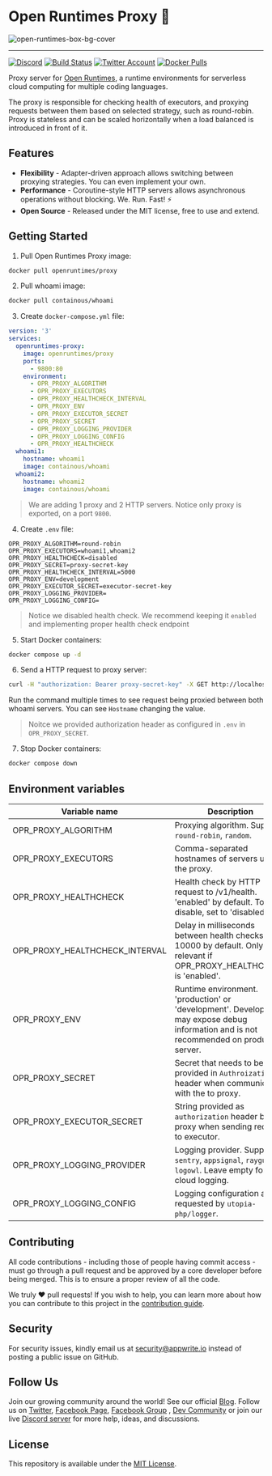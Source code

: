 # Open Runtimes Proxy 🚦

![open-runtimes-box-bg-cover](https://user-images.githubusercontent.com/1297371/151676246-0e18f694-dfd7-4bab-b64b-f590fec76ef1.png)

---

[![Discord](https://img.shields.io/discord/937092945713172480?label=discord&style=flat-square)](https://discord.gg/mkZcevnxuf)
[![Build Status](https://github.com/open-runtimes/proxy/actions/workflows/tests.yml/badge.svg)](https://github.com/open-runtimes/proxy/actions/workflows/tests.yml)
[![Twitter Account](https://img.shields.io/twitter/follow/appwrite?color=00acee&label=twitter&style=flat-square)](https://twitter.com/appwrite)
[![Docker Pulls](https://img.shields.io/docker/pulls/openruntimes/proxy?color=f02e65&style=flat-square)](https://hub.docker.com/r/openruntimes/proxy)

Proxy server for [Open Runtimes](https://github.com/open-runtimes/open-runtimes), a runtime environments for serverless cloud computing for multiple coding languages.

The proxy is responsible for checking health of executors, and proxying requests between them based on selected strategy, such as round-robin. Proxy is stateless and can be scaled horizontally when a load balanced is introduced in front of it.

## Features

* **Flexibility** - Adapter-driven approach allows switching between proxying strategies. You can even implement your own.
* **Performance** - Coroutine-style HTTP servers allows asynchronous operations without blocking. We. Run. Fast! ⚡
* **Open Source** - Released under the MIT license, free to use and extend.

## Getting Started

1. Pull Open Runtimes Proxy image:

```bash
docker pull openruntimes/proxy
```

2. Pull whoami image:

```bash
docker pull containous/whoami
```

3. Create `docker-compose.yml` file:

```yml
version: '3'
services:
  openruntimes-proxy:
    image: openruntimes/proxy
    ports:
      - 9800:80
    environment:
      - OPR_PROXY_ALGORITHM
      - OPR_PROXY_EXECUTORS
      - OPR_PROXY_HEALTHCHECK_INTERVAL
      - OPR_PROXY_ENV
      - OPR_PROXY_EXECUTOR_SECRET
      - OPR_PROXY_SECRET
      - OPR_PROXY_LOGGING_PROVIDER
      - OPR_PROXY_LOGGING_CONFIG
      - OPR_PROXY_HEALTHCHECK
  whoami1:
    hostname: whoami1
    image: containous/whoami
  whoami2:
    hostname: whoami2
    image: containous/whoami
```

> We are adding 1 proxy and 2 HTTP servers. Notice only proxy is exported, on a port `9800`.

4. Create `.env` file:

```
OPR_PROXY_ALGORITHM=round-robin
OPR_PROXY_EXECUTORS=whoami1,whoami2
OPR_PROXY_HEALTHCHECK=disabled
OPR_PROXY_SECRET=proxy-secret-key
OPR_PROXY_HEALTHCHECK_INTERVAL=5000
OPR_PROXY_ENV=development
OPR_PROXY_EXECUTOR_SECRET=executor-secret-key
OPR_PROXY_LOGGING_PROVIDER=
OPR_PROXY_LOGGING_CONFIG=
```

> Notice we disabled health check. We recommend keeping it `enabled` and implementing proper health check endpoint

5. Start Docker containers:

```bash
docker compose up -d
```

6. Send a HTTP request to proxy server:

```bash
curl -H "authorization: Bearer proxy-secret-key" -X GET http://localhost:9800/
```

Run the command multiple times to see request being proxied between both whoami servers. You can see `Hostname` changing the value.

> Noitce we provided authorization header as configured in `.env` in `OPR_PROXY_SECRET`.

7. Stop Docker containers:

```bash
docker compose down
```

## Environment variables

| Variable name                            | Description                                                                                                                               |
|------------------------------------------|-------------------------------------------------------------------------------------------------------------------------------------------|
| OPR_PROXY_ALGORITHM            | Proxying algorithm. Supports `round-robin`, `random`.                                                                                     |
| OPR_PROXY_EXECUTORS            | Comma-separated hostnames of servers under the proxy.                                                                                     |
| OPR_PROXY_HEALTHCHECK          | Health check by HTTP request to /v1/health. 'enabled' by default. To disable, set to 'disabled'.                                          |
| OPR_PROXY_HEALTHCHECK_INTERVAL | Delay in milliseconds between health checks. 10000 by default. Only relevant if OPR_PROXY_HEALTHCHECK is 'enabled'.             |
| OPR_PROXY_ENV                  | Runtime environment. 'production' or 'development'. Development may expose debug information and is not recommended on production server. |
| OPR_PROXY_SECRET               | Secret that needs to be provided in `Authroization` header when communicating with the to proxy.                                          |
| OPR_PROXY_EXECUTOR_SECRET      | String provided as `authorization` header by proxy when sending request to executor.                                                      |
| OPR_PROXY_LOGGING_PROVIDER     | Logging provider. Supports `sentry`, `appsignal`, `raygun`, `logowl`. Leave empty for no cloud logging.                                   |
| OPR_PROXY_LOGGING_CONFIG       | Logging configuration as requested by `utopia-php/logger`.                                                                                |

## Contributing

All code contributions - including those of people having commit access - must go through a pull request and be approved by a core developer before being merged. This is to ensure a proper review of all the code.

We truly ❤️ pull requests! If you wish to help, you can learn more about how you can contribute to this project in the [contribution guide](CONTRIBUTING.md).

## Security

For security issues, kindly email us at [security@appwrite.io](mailto:security@appwrite.io) instead of posting a public issue on GitHub.

## Follow Us

Join our growing community around the world! See our official [Blog](https://medium.com/appwrite-io). Follow us on [Twitter](https://twitter.com/appwrite), [Facebook Page](https://www.facebook.com/appwrite.io), [Facebook Group](https://www.facebook.com/groups/appwrite.developers/) , [Dev Community](https://dev.to/appwrite) or join our live [Discord server](https://discord.gg/mkZcevnxuf) for more help, ideas, and discussions.

## License

This repository is available under the [MIT License](./LICENSE).
